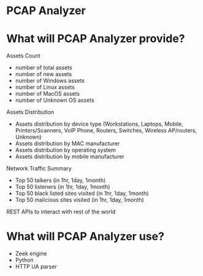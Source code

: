 # PCAP Analyzer
# What will PCAP Analyzer provide?
Assets Count
- number of total assets
- number of new assets 
- number of Windows assets
- number of Linux assets
- number of MacOS assets
- number of Unknown OS assets 

Assets Distribution
- Assets distribution by device type (Workstations, Laptops, Mobile, Printers/Scanners, VoIP Phone, Routers, Switches, Wireless AP/routers, Unknown)
- Assets distribution by MAC manufacturer
- Assets distribution by operating system
- Assets distribution by mobile manufacturer 

Network Traffic Summary 
- Top 50 talkers (in 1hr, 1day, 1month) 
- Top 50 listeners (in 1hr, 1day, 1month)
- Top 50 black listed sites visited (in 1hr, 1day, 1month)
- Top 50 malicious sites visited (in 1hr, 1day, 1month)

REST APIs to interact with rest of the world

# What will PCAP Analyzer use?
- Zeek engine
- Python
- HTTP UA parser 
